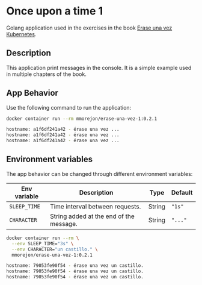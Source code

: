 # Once upon a time 1

Golang application used in the exercises in the book [Erase una vez Kubernetes](https://leanpub.com/erase-una-vez-kubernetes).

## Description

This application print messages in the console. It is a simple example used in multiple chapters of the book.

## App Behavior

Use the following command to run the application:

```bash
docker container run --rm mmorejon/erase-una-vez-1:0.2.1

hostname: a1f6df241a42 - érase una vez ...
hostname: a1f6df241a42 - érase una vez ...
hostname: a1f6df241a42 - érase una vez ...
```

## Environment variables

The app behavior can be changed through different environment variables:

|Env variable|Description|Type|Default|
|-----|-----------|-----|------|
|`SLEEP_TIME`| Time interval between requests.| String | `"1s"` |
|`CHARACTER`| String added at the end of the message.| String | `"..."` |

```bash
docker container run --rm \
  --env SLEEP_TIME="3s" \
  --env CHARACTER="un castillo." \
  mmorejon/erase-una-vez-1:0.2.1

hostname: 79053fe90f54 - érase una vez un castillo.
hostname: 79053fe90f54 - érase una vez un castillo.
hostname: 79053fe90f54 - érase una vez un castillo.
```
